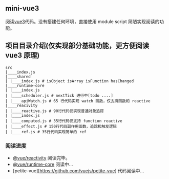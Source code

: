 ## mini-vue3

阅读[vue3](https://github.com/vuejs/vue-next)代码。没有搭建任何环境，直接使用 module script 简陋实现阅读的功能。

## 项目目录介绍(仅实现部分基础功能，更方便阅读 vue3 原理)

```shell
src
|____index.js
|____shared
| |____index.js # isObject isArray isFunction hasChanged
|____runtime-core
| |____index.js
| |____scheduler.js # nextTick 进行中[todo ....]
| |____apiWatch.js # 65 行代码实现 watch 函数，仅支持函数和 reactive
|____reacivity
| |____reactive.js # 90行代码仅实现普通对象追踪
| |____index.js
| |____computed.js # 35行代码仅支持 function reactive
| |____effect.js # 150行代码副作用函数，追踪和触发逻辑
| |____ref.js # 35行代码实现简单的 ref
```

### 阅读进度

- [@vue/reactivity](https://github.com/vuejs/vue-next/tree/master/packages/reactivity) 阅读完毕。
- [@vue/runtime-core](https://github.com/vuejs/vue-next/tree/master/packages/runtime-core) 阅读中...
- [petite-vue][https://github.com/vuejs/petite-vue] 代码阅读中...
